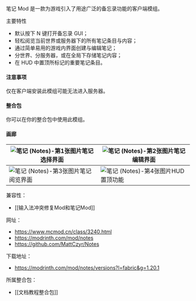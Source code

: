 笔记 Mod 是一款为游戏引入了用途广泛的备忘录功能的客户端模组。

主要特性

- 默认按下 N 键打开备忘录 GUI；
- 轻松阅览当前世界或服务器下的所有笔记条目与内容；
- 通过简单易用的游戏内界面创建与编辑笔记；
- 分世界、分服务器，或在全局下存储笔记内容；
- 在 HUD 中置顶所标记的重要笔记条目。

#### 注意事项

仅在客户端安装此模组可能无法进入服务器。

#### 整合包

你可以在你的整合包中使用此模组。

#### 画廊

| ![笔记 (Notes)-第1张图片](https://i.mcmod.cn/editor/upload/20230611/1686478723_17038_KQYY.webp)笔记选择界面 | ![笔记 (Notes)-第2张图片](https://i.mcmod.cn/editor/upload/20201130/1606707306_71827_ZWTw.webp)笔记编辑界面  |
| ----------------------------------------------------------------------------------------------- | ------------------------------------------------------------------------------------------------ |
| ![笔记 (Notes)-第3张图片](https://i.mcmod.cn/editor/upload/20201130/1606707306_71827_Rybb.webp)笔记阅览界面 | ![笔记 (Notes)-第4张图片](https://i.mcmod.cn/editor/upload/20201130/1606707306_71827_tHMD.webp)HUD置顶功能 |

兼容性：
- [[输入法冲突修复Mod和笔记Mod]]

网址：
- https://www.mcmod.cn/class/3240.html
- https://modrinth.com/mod/notes
- https://github.com/MattCzyr/Notes

下载地址：
- https://modrinth.com/mod/notes/versions?l=fabric&g=1.20.1

所属整合包：
- [[文档教程整合包]]